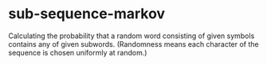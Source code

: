 # sub-sequence-markov

Calculating the probability that a random word consisting of given symbols contains any of given subwords. (Randomness means each character of the sequence is chosen uniformly at random.)
